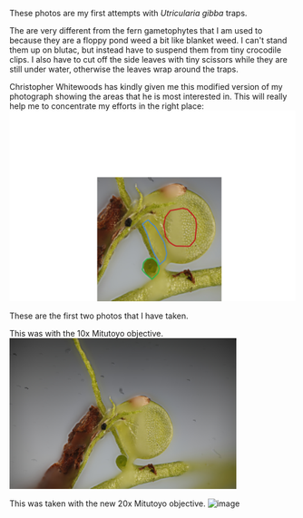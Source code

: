 
These photos are my first attempts with <i>Utricularia gibba</i> traps. 

The are very different from the fern gametophytes that I am used to because they are a floppy pond weed a bit like blanket weed. I can't stand them up on blutac, but instead have to suspend them from tiny crocodile clips. I also have to cut off the side leaves with tiny scissors while they are still under water, otherwise the leaves wrap around the traps.

Christopher Whitewoods has kindly given me this modified version of my photograph showing the areas that he is most interested in. This will really help me to concentrate my efforts in the right place:
<img src="/images/gallery/practise%20shots/UtricularaTargets.jpg" alt="image"/>

These are the first two photos that I have taken. 

This was with the 10x Mitutoyo objective. 
<img src="/images/gallery/practise%20shots/20180224utricularia.jpg"  width="400" alt="image"/>

This was taken with the new 20x Mitutoyo objective. 
<img src="/images/gallery/practise%20shots/20180224utricularia2.jpg" width="400" alt="image"/>
